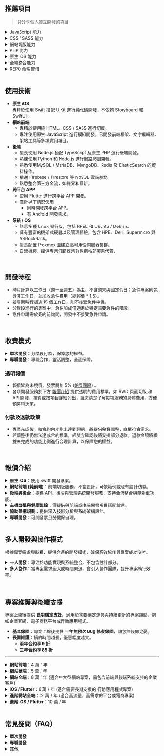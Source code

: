 ## 推薦項目
> 只分享個人獨立開發的項目

<details>
<summary>JavaScript 能力</summary>
<br> 

| 名稱 | 使用人數 |
| :- | :- |
| [PDQuickUI 輕量化前端框架](https://github.com/pardnchiu/PDQuickUI) | ![](https://img.shields.io/jsdelivr/npm/hw/pdquickui) |
| [PDRenderKit 前端渲染工具](https://github.com/pardnchiu/PDRenderKit) | ![](https://img.shields.io/jsdelivr/npm/hw/pdrenderkit) |
| [PDMarkdownKit 模組化 MD 編輯器](https://pardnchiu.github.io/PDMarkdownKit) | ![](https://img.shields.io/jsdelivr/npm/hw/pdmarkdownkit) |
| [PDPlayerKit 多風格播放器](https://pardnchiu.github.io/PDPlayerKit) | ![](https://img.shields.io/jsdelivr/npm/hw/pdplayerkit) |

</details>

<details>
<summary>CSS / SASS 能力</summary>
<br>
  
| 名稱 |
| :- |
| [寶可夢探險圖鑑](https://github.com/pardnchiu/css-pokemon-quest) |

</details>

<details>
<summary>網站切版能力</summary>
<br>

| 名稱 |
| :- |
| [Website Builder 網頁版架站工具](https://github.com/pardnchiu/website-builder) |
| [Web Template 純前端範例合輯](https://github.com/pardnchiu/web-template) |
| [Pane Desk 窗口管理](https://github.com/pardnchiu/pane-desk) |

</details>

<details>
<summary>PHP 能力</summary>
<br>

| 名稱 | 類型 |
| :- | :- |
| [PDPHP Async 依賴排序的非同步任務](https://github.com/pardnchiu/PDPHP-Async) | 函式庫 |
| [PHP Blog 部落格範例](https://github.com/pardnchiu/php-blog) | 完整範例 |

</details>

<details>
<summary>原生 iOS 能力</summary>
<br>

| 名稱 | 類型 |
| :- | :- |
| [Firebase Messaging 即時訊息](https://github.com/pardnchiu/ios-firebase-messaging) | 完整範例 |
| [Moneybook 記帳軟體](https://github.com/pardnchiu/ios-moneybook) | 完整範例 |
| [PDPieVuew 圓餅圖](https://github.com/pardnchiu/swift-PDPieView) | 函式庫 |
| [PDAttributed 文字擴展](https://github.com/pardnchiu/swift-PDAttributed) | 函式庫 |
| [PDLayout AutoLayout 擴展](https://github.com/pardnchiu/swift-PDLayout) | 函式庫 |

</details>

<details>
<summary>全端整合能力</summary>
<br>

| 名稱 | 類型 | 類別 | 狀態 |
| :- | :- | :- | :- |
| [JOBALL 找專家](https://joball.tw) | 網站 | 社群 | 
| [JOBALL 接洽](https://appadvice.com/app/joball-e6-8e-a5-e6-b4-bd/1272878907.amp) | iOS | 電商 | 下架 |
| [NEEDS 開箱](https://appadvice.com/app/e9-96-8b-e7-ae-b1/1460355322.amp) | iOS | 電商 | 下架 |
| [Sakupin 釘選你的作品](https://joball.tw/photo/eaa32c96f620053cf442ad32258076b93ym) | iOS | 社群 | 未發布 |

</details>

<details>
<summary>REPO 命名習慣</summary>
<br>

| 前綴 | 描述 | 連結 |
| :- | :- | :- |
| `PD*` | 模組 | [前往](https://github.com/pardnchiu?tab=repositories&q=PD) |
| `ios-*` | iOS 範例 | [前往](https://github.com/pardnchiu?tab=repositories&q=ios-) |
| `swift-*` | Swift 範例 | [前往](https://github.com/pardnchiu?tab=repositories&q=swift-) |
| `web-*` | Web 範例 | [前往](https://github.com/pardnchiu?tab=repositories&q=web-) |
| `css-*` | CSS 範例 | [前往](https://github.com/pardnchiu?tab=repositories&q=css-) |
| `nodejs-*` | Node.js 範例 | [前往](https://github.com/pardnchiu?tab=repositories&q=nodejs-) |
| `php-*` | PHP 範例 | [前往](https://github.com/pardnchiu?tab=repositories&q=php-) |
| `flutter-*` | Flutter 範例 | [前往](https://github.com/pardnchiu?tab=repositories&q=flutter-) |
| `kotlin-*` | Kotlin 範例 | [前往](https://github.com/pardnchiu?tab=repositories&q=kotlin-) |
| `vscode-*` | VSCode 擴展 | [前往](https://github.com/pardnchiu?tab=repositories&q=vscode-) |

</details>

<br>

## 使用技術

- **原生 iOS**<br>
  專精於使用 Swift 搭配 UIKit 進行純代碼開發，不依賴 Storyboard 和 SwiftUI。
- **網站前端**<br>
   - 專精於使用純 HTML、CSS / SASS 進行切版。
   - 專注使用原生 JavaScript 進行模組開發，已開發前端框架、文字編輯器、架站工具等多項實用項目。
- **後端**<br>
   - 擅長使用 Node.js 搭配 TypeScript 及原生 PHP 進行後端開發。
   - 熟練使用 Python 和 Node.js 進行網路爬蟲開發。
   - 熟悉使用MySQL / MariaDB、MongoDB、Redis 及 ElasticSearch 的資料操作。
   - 精通 Firebase / Firestore 等 NoSQL 雲端服務。
   - 熟悉整合第三方金流，如綠界和藍新。
- **跨平台 APP**<br>
  - 使用 Flutter 進行跨平台 APP 開發。
  - 僅針以下情況使用
    - 同時開發跨平台 APP。
    - 有 Android 開發需求。
- **系統 / OS**
   - 熟悉多種 Linux 發行版，包括 RHEL 和 Ubuntu / Debian。
   - 擁有豐富的機架式硬體以及管理經驗，包含 HPE、Dell、Supermicro 與 ASRockRack。
   - 擅長配置 Proxmox 並建立高可用性伺服器集群。
   - 自營機房，提供專業伺服器集群做網站部署與代管。

<br> 

## 開發時程

- 時程計算以工作日（週一至週五）為主，不含週末與國定假日；急件專案則包含非工作日，並加收急件費用（總報價 * 1.5）。
- 若專案時程超過 15 個工作日，則不接受急件申請。
- 分階段進行的專案中，急件加成僅適用於特定需要急件的階段。
- 急件申請需於簽約前詢問，開發中不接受急件申請。

<br>

## 收費模式

<details>
<summary><b>單次開發</b>：分階段付款，保障您的權益。</summary> 
<br>

- **需求確認**<br>
    所有功能與介面需求須於簽約前確認，開發過程不提供邊設計邊開發。
- **需求變更**<br>
    需求變更或新增功能僅於專案完成並支付尾款後另行進行，需重新確認範疇與報價。
- **分階段付款**
    - **簽約：50%**<br>
        支付定金啟動開發。若兩次驗收未達需求（以功能完成比例或確認範圍為依據），可協議退款或提前解約。
    - **完成驗收：40%**<br>
        確保所有功能通過驗收並符合簽約需求後支付第二階段款項。
    - **部署上線：10%**<br>
        上線後穩定運行，7日內支付尾款。

</details>

<details>
<summary><b>專職開發</b>：專職合作，靈活調整，全面保障。</summary> 
<br>

- **同步設計**<br>
    簽約後立即啟動開發，無需等待設計敲定，同步參與設計流程，提供專業建議，提升效率。
- **需求調整**<br>
    功能變更可彈性調整，將評估對時程的影響，並提出調整建議，經雙方確認後執行。
- **付款模式：**
    - **簽約支付**<br>
        簽約時支付當月費用。若首月進度未達承諾，可協議退款或提前解約。
    - **付款週期**
        - **簽約 1-15 日**<br>
            隔月 15 日前支付次月費用。
        - **簽約 16-31 日**<br>
            次月 1 日前支付次月費用。

</details>

### 透明報價

- 報價皆為未稅價，發票將加 5% ([帕登國際](https://findbiz.nat.gov.tw/fts/query/QueryBar/queryInit.do?banNo=24924502))  。
- 各項開發服務於下方 [報價介紹](#plan) 提供透明的費用標準，如 RWD 頁面切版 和 API 開發，按頁或按項目詳細列出，讓您清楚了解每項服務的具體費用，方便預算和決策。

### 付款及退款政策

- 專案完成後，如合約內功能未達到預期，將提供免費調整，直至符合需求。
- 若調整後仍無法達成合約標準，經雙方確認後將安排部分退款。退款金額將根據未完成的功能比例進行合理計算，以保障您的權益。

<br>

<h2 id="plan">報價介紹</h2>

<details>
<summary><b>原生 iOS</b>：使用 Swift 開發專案。</summary> 
<br>

| 類型 | 時間 | 報價 |
| :- | :- | :- |
| 原生 iOS | 至少 20 個工作日 | 7 萬起 |

</details>

<details>
<summary><b>網站前端 (純前端)</b>：前端切版服務，不含設計，可依範例或現有設計仿製。</summary> 
<br>

- **範例**：可於 [LP ARCHIEVE](https://rdlp.jp/lp-archive/search) 或類似網站中搜尋範例，或提供在線網站的網址。
- **RWD**：所有頁面皆為響應式設計，適應各類設備。
- **附加服務**：
    - DNS 設定、網站代管 (可選)。
    - 免費 HTTPS 部署。
    - 贈送一年微型主機（同專案不重複贈送）。

| 類型 | 時間 | 報價 |
| :- | :- | :- |
| RWD 切版 | 1 個工作日 / 頁 | 3 千起 / 頁 |
| 一頁式網站 | 3 - 5 個工作日 | 1 萬起 |
| 多頁式官網 | 5 - 15 個工作日 | 3 萬起 |
| 電商或社群 | 至少 20 個工作日 | 7 萬起 |

</details> 

<details>
<summary><b>後端與後台</b>：提供 API、後端與管理系統開發服務，支持金流整合與購物車功能。</summary> 
<br>

- **基本後台**：提供標準管理功能，支持資料操作與簡易報表。
- **客製化後台**：按需求設計高階模組（如角色權限管理、數據分析）。
- **金流整合**：依需求整合第三方金流平台，提供交易記錄、退款處理與安全加密功能。
- **折扣**：前後端同步開發享 5,000 元折扣。 
- **主機**：贈送一年微型主機（同專案不重複贈送）。
  
| 類型 | 時間 | 報價 |
| :- | :- | :- |
| API 開發 | 1 個工作日 / 項 | 2 千起 / 項 |
| 基本後台 | 至少 5 個工作日 | 2 萬起 |
| 基本後台（含購物車或單一金流） | 至少 10 個工作日 | 3 萬起 |
| 基本後台（含購物車與多種金流） | 至少 15 個工作日 | 4 萬起 |
| 客製化後台 | 至少 15 個工作日 | 5 萬起 |
| 客製化後台（含購物車與多種金流） | 至少 20 個工作日 | 7 萬起 |

</details> 

<details>
<summary><b>主機出租與健康監控</b>：僅提供與前端或後端開發項目搭配使用。</summary> 
<br>

- **快速恢復**：1 小時內系統恢復，減少停機時間。
- **定期備份**：7 天內數據庫備份與 3 天內快照支持，保障數據安全。
- **健康監控**：24 小時健康監控，緊急情況提供 1-2 小時內技術支持，確保穩定運營。
- **技術轉移**：主機到期時協助數據轉移，確保平滑過渡。

| 類型 | 適用 | 報價 | 
| :- | :- | :- |
| 微型款 | 靜態網站 | 1 萬 / 年 (首年免費) |
| 基本款 | 部落格、官網 | 2 萬 / 年 |
| 進階款 | 社群、商城 | 4 萬 / 年 |

</details> 

<details>
<summary><b>協助架構規劃</b>：提供深入技術分析與系統架構設計。</summary> 
<br>

架構規劃與開發不會同時進行。若業主僅需初步架構設計後決定是否開發，可接受階段式合作。  
- **分析與規劃**：釐清業務需求，確定功能模組與系統目標。
- **架構與設計**：根據需求選擇開發框架或工具 (如 Node.js, Laravel)，並提供詳細技術報告。可依需求提供範例報告，讓業主清晰了解。
    - 設計高效的前端與 API 驅動的後端架構，提升系統擴展性與維護性。
    - 規劃資料庫結構，設計分區與索引策略，提升資料存取效率。
    - 制定雲端或本地部署方案，包含負載均衡、CDN、快取策略，優化系統效能。
    - 資料加密、權限管理與驗證機制，保障資料安全。
    - 定期資料備份方案，確保數據安全與可恢復性。
    - 執行系統效能測試，提供瓶頸分析與資源優化建議。
- **優化與擴展**：系統擴展性與長期效能優化策略。

| 類型 | 時間 | 報價 |
| :- | :- | :- |
| 協助架構規劃 | 至少 30 個工作日 | 9 萬起 |

</details> 

<details>
<summary><b>專職開發</b>：可開發票且勞健保自理。</summary> 
<br>

- **合約**：最少 3 個月一簽，最多半年一簽  
- **駐點**：台北、新北  
- 若需求量較少或變動頻繁，可提供更彈性的短期合作模式，具體細節可面議。

| 類型 | 全遠端 | 駐點 |
| :- | :- | :- |
| iOS | 7 萬起 / 月 | 9 萬起 / 月 |
| 純後端 | 7 萬起 / 月 | 9 萬起 / 月 |
| 網站全端 | 9 萬起 / 月 | 11 萬起 / 月 |

</details> 

<br>

## 多人開發與協作模式

根據專案需求與時程，提供合適的開發模式，確保高效協作與專案成功交付。

<details>
<summary><b>一人開發</b>：專注於功能實現與系統整合，不包含設計部分。</summary> 
<br>

需客戶提供 UI 設計稿 或 仿製參考對象，作為功能開發的視覺參考。

- iOS 原生開發<br>
  提供針對 iOS 平台的高效能原生功能開發。
- 網站全端開發<br>
  涵蓋前端與後端的功能開發與系統整合。
- Flutter 跨平台開發<br>
  一次開發，支援 iOS 與 Android 的高效跨平台應用程式。

</details>

<details>
<summary><b>多人協作</b>：當專案需求龐大或時間緊迫，會引入協作團隊，提升專案執行效率。</summary> 
<br>

- 設計需求<br>
  協調專業設計師提供 UI/UX 設計，確保介面美觀實用，提升使用者體驗。
- Android 原生開發<br>
  專業開發人員加入，針對 Android 平台提供高效開發支持。
- 團隊開發加速<br>
  當專案需要同時進行 iOS、Android 與網站全端開發時，組建專業團隊協作，確保高品質交付並按時完成。

</details>

<br>

<br>

## 專案維護與後續支援

專案上線後提供 **長期穩定支援**，適用於需要穩定運營與持續更新的專案類型，例如企業官網、電子商務平台或行動應用程式。
    
- **基本保固**：專案上線後提供 **一年無限次 Bug 修復保固**，讓您無後顧之憂。
- **長期維護**：續約時間越長，優惠幅度越大。
    - **兩年合約享 9 折**
    - **三年合約享 85 折**

***

<details>
<summary><b>網站前端</b>：4 萬 / 年</summary> 
<br>

- Bug 修復：不限次數的頁面顯示問題或相容性修正。
- 新增功能：每年最多 3 項（如按鈕動畫、簡易互動效果）。
- 效能優化：每半年一次（如壓縮圖片、優化 CSS/JS）。
- 相容性調整：針對主要瀏覽器（Chrome、Safari、Edge）版本更新進行適配。

</details>

<details>
<summary><b>網站後端</b>：5 萬 / 年</summary> 
<br>

- Bug 修復：不限次數 API 修正與後端邏輯調整。
- 新增功能：每年最多 3 項（如新增簡單 API 或資料表）。
- 資料庫維護：每季度進行索引優化與冗餘清理。
- 伺服器維護：SSL 憑證續約、安全補丁更新。

</details>

<details>
<summary><b>網站全端</b>：8 萬 / 年 (適合中大型網站專案，需包含前端與後端系統支持的企業客戶)</summary> 
<br>

- Bug 修復：不限次數（如頁面顯示問題、API 錯誤）。
- 新增功能：每年最多 4 項（如新增頁面、簡單管理模組）。
- 效能優化：每季度一次全面優化（前端載入速度、後端運算效率）。
- 安全強化：年度進行一次漏洞檢測與修補，保障數據安全。

</details>

<details>
<summary><b>iOS / Flutter</b>：6 萬 / 年 (適合需要長期支援的 行動應用程式專案)</summary> 
<br>

- Bug 修復：不限次數（如應用程式崩潰、功能錯誤）。
- 相容性更新：針對 iOS / Android 新系統版本適配，更新 API 與功能模組。
- 新增功能：每年最多 3 項（如新增按鈕或簡易列表功能）。
- 性能優化：年度進行啟動速度、資源使用分析與調整。

</details>

<details>
<summary><b>進階網站全端</b>：12 萬 / 年 (適合高流量、高需求的平台或電商專案)</summary> 
<br>

- 新增功能：每年最多 6 項（如新增購物車模組、會員管理）。
- 安全檢測：每季度一次全面安全檢測，並提供詳細改進報告。
- 專業諮詢：每年進行技術策略會議，提供功能擴展建議與效能優化方案。
- 即時支援：7x24 緊急問題響應，1 小時內開始處理。

</details>

<details>
<summary><b>進階 iOS / Flutter</b>：10 萬 / 年</summary> 
<br>

- 新增功能：每年最多 6 項（如新增模組或頁面）。
- 安全檢測：每季度一次全面安全檢測，並提供詳細報告。
- 專業諮詢：年度技術討論與功能擴展建議。

</details>

<br>

## 常見疑問（FAQ）

<details>
<summary><b>單次開發</b></summary> 
<br>

- **什麼是需求凍結？**<br>
    所有功能與介面需求需在簽約前明確，包括細節設計。簽約後將以確認的需求清單為準，不接受新增或修改。
  
- **如果有功能新增需求如何處理？**<br>
    若有新增需求，將在專案完成並支付尾款後，依據當時的需求緊急性與排程順序安排後續開發。
  
- **單次開發的驗收標準是什麼？**<br>
    驗收以合約中列出的功能與介面需求為標準，確保所有約定內容完全符合。

- **如果需要急件開發，是否可以應對？**<br>
    支持急件專案，但需視專案的當前工作量而定。急件開發需提前溝通並加收總報價 * 1.5 的急件費用。

- **是否支持分期付款？**<br>
    除了明確的分階段付款模式外，如需額外分期方案，需於簽約前協商。針對長期專案，可根據進度安排靈活的付款週期。

- **專案上線後發現重大功能缺失，如何處理？**<br>
    提供一年的無限次 Bug 修復保固。如功能缺失在合約範疇內，將免費補充實現；如屬新需求，需按流程重新評估與報價。

</details>

<details>
<summary><b>專職開發</b></summary> 
<br>

- **參與設計的範圍是什麼？**<br>
    會參與設計流程，針對需求提供專業建議，但不直接處理設計工作。設計最終版本由雙方確認後進行開發。
  
- **功能變更如何處理？**<br>
    功能變更可彈性調整，視影響範圍而定：小幅改動可直接實施，大幅變更需評估影響並協商延長天數和費用。
  
- **開發進度如何承諾？**<br>
    每月進度以里程碑形式約定，驗收標準為提交的功能是否符合當期開發計畫，確保進度可量化。
  
- **簽約接近月底，付款週期如何處理？**<br>
    若簽約接近月底，付款週期將按實際情況調整。例如月底簽約後，次月 1 日前支付次月費用，確保時間與付款一致。

- **專案開發期間的溝通流程是什麼？**<br>
    會在專案開始時確定一位專案負責人，並每週提供一次進度報告（或根據客戶需求調整）。所有需求變更需經過書面確認，確保開發過程的透明與高效。

</details>

<details>
<summary><b>其他</b></summary> 
<br>

- **資料安全如何保障？**<br>
    採用 SSL/TLS 加密傳輸，所有客戶資料僅用於開發，交付後即刪除。

- **是否提供多語言支持？**<br>
    支持多語言開發，需於專案初期確定語言需求並報價。

- **技術支持是否包含培訓？**<br>
    一般技術支持僅針對系統維護與 Bug 修復。若需要使用培訓或功能演示，可以提供額外的付費服務。

- **Bug 修復是否包括第三方模組或插件的問題？**<br>
    維護服務僅針對開發的核心功能進行修復，若第三方插件問題影響系統，會提供解決建議，但不直接處理。

- **新增功能定義為什麼？**<br>
    新增功能僅限於合約中未包含的簡單功能，例如：新增按鈕、表單驗證、資料欄位，但不包括大型模組（如電商系統或多語言支持）。

- **是否提供維護支援？**<br>
   專注於開發交付，並提供一年的無限 Bug 修復保固，保障專案完成後的穩定運行。<br>
   若需更新功能，需另行簽署包含新功能新增的保固合約，以確保開發服務的持續支持。
   
- **開發過程中的延遲如何處理？**<br>
   因雙方溝通或外部原因導致的延遲，需按實際情況協商，更新時程並重新確認進度與費用。
   
- **開發完成後的所有權歸誰？**<br>
   開發完成的程式碼與相關文檔將全數交付，所有權完全歸屬於客戶，並提供必要的交接說明。

</details>
